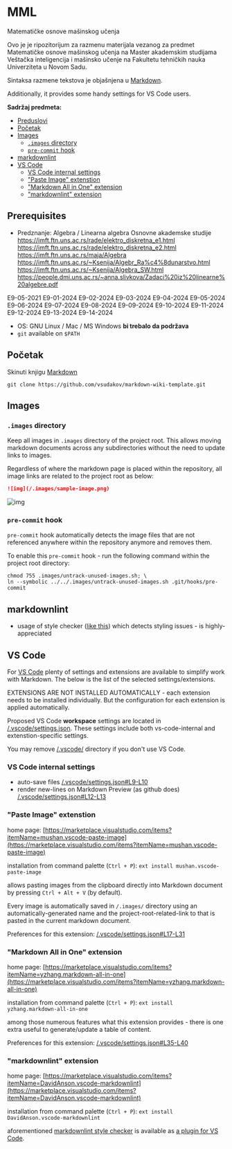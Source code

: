 # MML
Matematičke osnove mašinskog učenja

Ovo je je ripozitorijum za razmenu materijala vezanog za predmet Matematičke osnove mašinskog učenja na Master akademskim studijama Veštačka inteligencija i mašinsko učenje na Fakultetu tehničkih nauka Univerziteta u Novom Sadu.

Sintaksa razmene tekstova je objašnjena u [Markdown](https://en.wikipedia.org/wiki/Markdown).

Additionally, it provides some handy settings for VS Code users.

**Sadržaj predmeta:**

- [Preduslovi](#Preduslovi)
- [Početak](#Početak)
- [Images](#images)
  - [`.images` directory](#images-directory)
  - [`pre-commit` hook](#pre-commit-hook)
- [markdownlint](#markdownlint)
- [VS Code](#vs-code)
  - [VS Code internal settings](#vs-code-internal-settings)
  - ["Paste Image" extenstion](#paste-image-extenstion)
  - ["Markdown All in One" extension](#markdown-all-in-one-extension)
  - ["markdownlint" extension](#markdownlint-extension)

## Prerequisites

- Predznanje: Algebra / Linearna algebra Osnovne akademske studije
https://imft.ftn.uns.ac.rs/rade/elektro_diskretna_e1.html
https://imft.ftn.uns.ac.rs/rade/elektro_diskretna_e2.html
https://imft.ftn.uns.ac.rs/maja/Algebra
https://imft.ftn.uns.ac.rs/~Ksenija/Algebr_Ra%c4%8dunarstvo.html
https://imft.ftn.uns.ac.rs/~Ksenija/Algebra_SW.html
https://people.dmi.uns.ac.rs/~anna.slivkova/Zadaci%20iz%20linearne%20algebre.pdf

E9-05-2021
E9-01-2024
E9-02-2024
E9-03-2024
E9-04-2024
E9-05-2024
E9-06-2024
E9-07-2024
E9-08-2024
E9-09-2024
E9-10-2024
E9-11-2024
E9-12-2024
E9-13-2024
E9-14-2024



- OS: GNU Linux / Mac / MS Windows **bi trebalo da podržava**
- `git` available on `$PATH`

## Početak

Skinuti knjigu [Markdown](https://en.wikipedia.org/wiki/Markdown)

```shell
git clone https://github.com/vsudakov/markdown-wiki-template.git
```

## Images

### `.images` directory

Keep all images in `.images` directory of the project root. This allows moving markdown documents across any subdirectories without the need to update links to images.

Regardless of where the markdown page is placed within the repository, all image links are related to the project root as below:

```markdown
![img](/.images/sample-image.png)
```

![img](/.images/sample-image.png)

### `pre-commit` hook

`pre-commit` hook automatically detects the image files that are not referenced anywhere within the repository anymore and removes them.

To enable this `pre-commit` hook - run the following command within the project root directory:

```shell
chmod 755 .images/untrack-unused-images.sh; \
ln --symbolic ../../.images/untrack-unused-images.sh .git/hooks/pre-commit
```

## markdownlint

- usage of style checker ([like this](https://github.com/DavidAnson/markdownlint)) which detects styling issues - is highly-appreciated

## VS Code

For [VS Code](https://code.visualstudio.com/) plenty of settings and extensions are available to simplify work with Markdown. The below is the list of the selected settings/extensions.

EXTENSIONS ARE NOT INSTALLED AUTOMATICALLY - each extension needs to be installed individually. But the configuration for each extension is applied automatically.

Proposed VS Code **workspace** settings are located in [/.vscode/settings.json](/.vscode/settings.json). These settings include both vs-code-internal and extenstion-specific settings.

You may remove [/.vscode/](/.vscode/) directory if you don't use VS Code.

### VS Code internal settings

- auto-save files [/.vscode/settings.json#L9-L10](/.vscode/settings.json#L9-L10)
- render new-lines on Markdown Preview (as github does) [/.vscode/settings.json#L12-L13](/.vscode/settings.json#L12-L13)

### "Paste Image" extenstion

home page: [https://marketplace.visualstudio.com/items?itemName=mushan.vscode-paste-image](https://marketplace.visualstudio.com/items?itemName=mushan.vscode-paste-image)

installation from command palette (`Ctrl + P`): `ext install mushan.vscode-paste-image`

allows pasting images from the clipboard directly into Markdown document by pressing `Ctrl + Alt + V` (by default).

Every image is automatically saved in `/.images/` directory using an automatically-generated name and the project-root-related-link to that is pasted in the current markdown document.

Preferences for this extension: [/.vscode/settings.json#L17-L31](/.vscode/settings.json#L17-L31)

### "Markdown All in One" extension

home page: [https://marketplace.visualstudio.com/items?itemName=yzhang.markdown-all-in-one](https://marketplace.visualstudio.com/items?itemName=yzhang.markdown-all-in-one)

installation from command palette (`Ctrl + P`): `ext install yzhang.markdown-all-in-one`

among those numerous features what this extension provides - there is one extra useful to generate/update a table of content.

Preferences for this extension: [/.vscode/settings.json#L35-L40](/.vscode/settings.json#L35-L40)

### "markdownlint" extension

home page: [https://marketplace.visualstudio.com/items?itemName=DavidAnson.vscode-markdownlint](https://marketplace.visualstudio.com/items?itemName=DavidAnson.vscode-markdownlint)

installation from command palette (`Ctrl + P`): `ext install DavidAnson.vscode-markdownlint`

aforementioned [markdownlint style checker](#markdownlint) is available as [a plugin for VS Code](https://marketplace.visualstudio.com/items?itemName=DavidAnson.vscode-markdownlint).
